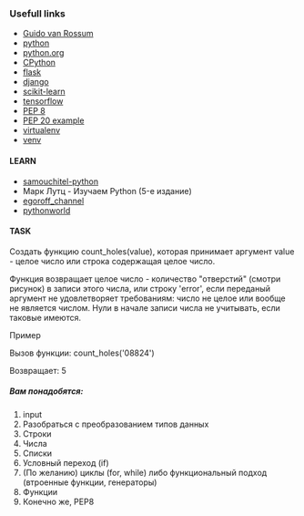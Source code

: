 
### Usefull links


- [Guido van Rossum](https://en.wikipedia.org/wiki/Guido_van_Rossum)
- [python](https://en.wikipedia.org/wiki/Python_(programming_language))
- [python.org](https://www.python.org/)
- [CPython](https://en.wikipedia.org/wiki/CPython)
- [flask](https://palletsprojects.com/p/flask/)
- [django](https://www.djangoproject.com/)
- [scikit-learn](https://scikit-learn.org/stable/)
- [tensorflow](https://www.tensorflow.org/)
- [PEP 8](https://www.python.org/dev/peps/pep-0008/)
- [PEP 20 example](https://gist.github.com/evandrix/2030615)
- [virtualenv](https://packaging.python.org/key_projects/#virtualenv)
- [venv](https://packaging.python.org/key_projects/#venv)


#### LEARN

- [samouchitel-python](https://pythonworld.ru/samouchitel-python)
- Марк Лутц - Изучаем Python (5-е издание)
- [egoroff_channel](https://www.youtube.com/channel/UCMcC_43zGHttf9bY-xJOTwA)
- [pythonworld](https://pythonworld.ru/samouchitel-python)


#### TASK


Создать функцию count_holes(value), которая принимает аргумент value - целое число или строка содержащая целое число.

Функция возвращает целое число - количество "отверстий" (смотри рисунок) в записи этого числа, или строку 'error', если переданый аргумент не удовлетворяет требованиям: число не целое или вообще не является числом. Нули в начале записи числа не учитывать, если таковые имеются.

Пример

Вызов функции: count_holes('08824')

Возвращает: 5


##### Вам понадобятся:

1. input
2. Разобраться с преобразованием типов данных 
3. Строки 
4. Числа 
5. Списки 
6. Условный переход (if)
7. (По желанию) циклы (for, while) либо функциональный подход (втроенные функции, генераторы)
8. Функции
9. Конечно же, PEP8